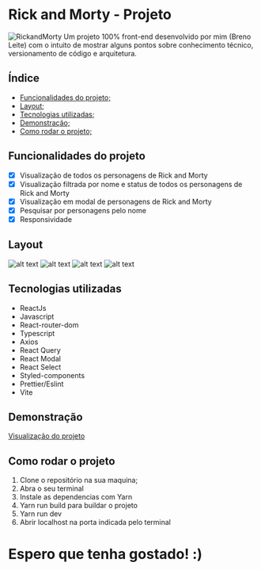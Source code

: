 # Rick and Morty - Projeto

![RickandMorty](./src/assets/logo.png)
Um projeto 100% front-end desenvolvido por mim (Breno Leite) com o intuito de mostrar alguns pontos sobre conhecimento técnico, versionamento de código e arquitetura.

## Índice

- <a href="#funcionalidades"> Funcionalidades do projeto;</a>
- <a href="#layout"> Layout;</a>
- <a href="#tecnologias"> Tecnologias utilizadas;</a>
- <a href="#demonstração"> Demonstração;</a>
- <a href="#rodar"> Como rodar o projeto;</a>

## Funcionalidades do projeto

- [x] Visualização de todos os personagens de Rick and Morty
- [x] Visualização filtrada por nome e status de todos os personagens de Rick and Morty
- [x] Visualização em modal de personagens de Rick and Morty
- [x] Pesquisar por personagens pelo nome
- [x] Responsividade

## Layout

![alt text](/src/assets/image.png)
![alt text](/src/assets/image-1.png)
![alt text](/src/assets/image-2.png)
![alt text](/src/assets/image-3.png)

## Tecnologias utilizadas

- ReactJs
- Javascript
- React-router-dom
- Typescript
- Axios
- React Query
- React Modal
- React Select
- Styled-components
- Prettier/Eslint
- Vite

## Demonstração

<a href="https://rick-and-morty-codefy.vercel.app/">Visualização do projeto</a>

## Como rodar o projeto

1.  Clone o repositório na sua maquina;
2.  Abra o seu terminal
3.  Instale as dependencias com Yarn
4.  Yarn run build para buildar o projeto
5.  Yarn run dev
6.  Abrir localhost na porta indicada pelo terminal

# Espero que tenha gostado! :)
